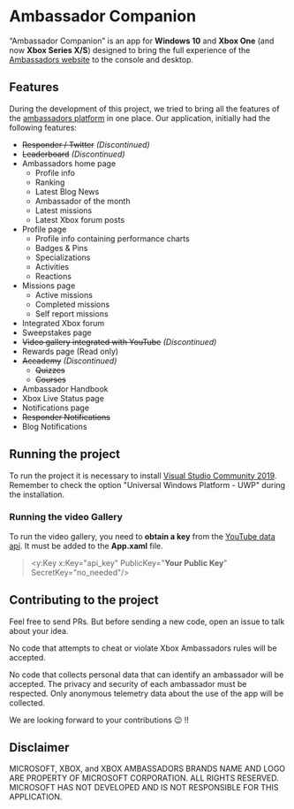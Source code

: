 # Ambassador Companion
“Ambassador Companion” is an app for **Windows 10** and **Xbox One** (and now **Xbox Series X/S**) designed to bring the full experience of the [Ambassadors website](https://ambassadors.microsoft.com/xbox) to the console and desktop.

## Features
During the development of this project, we tried to bring all the features of the [ambassadors platform](https://ambassadors.microsoft.com/xbox) in one place. Our application, initially had the following features:
* ~~Responder / Twitter~~ *(Discontinued)*
* ~~Leaderboard~~ *(Discontinued)*
* Ambassadors home page
  * Profile info
  * Ranking
  * Latest Blog News
  * Ambassador of the month
  * Latest missions
  * Latest Xbox forum posts
* Profile page
  * Profile info containing performance charts
  * Badges & Pins
  * Specializations
  * Activities
  * Reactions
* Missions page
  * Active missions
  * Completed missions
  * Self report missions
* Integrated Xbox forum
* Sweepstakes page
* ~~Video gallery integrated with YouTube~~ *(Discontinued)*
* Rewards page (Read only)
* ~~Accademy~~ *(Discontinued)*
  * ~~Quizzes~~
  * ~~Courses~~
* Ambassador Handbook
* Xbox Live Status page
* Notifications page
* ~~Responder Notifications~~
* Blog Notifications

## Running the project
To run the project it is necessary to install [Visual Studio Community 2019](https://visualstudio.microsoft.com/). Remember to check the option "Universal Windows Platform - UWP" during the installation.

### Running the video Gallery
To run the video gallery, you need to **obtain a key** from the [YouTube data api](https://developers.google.com/youtube/v3). It must be added to the **App.xaml** file.

> <y:Key x:Key="api_key" PublicKey="**Your Public Key**" SecretKey="no_needed"/>

## Contributing to the project
Feel free to send PRs. But before sending a new code, open an issue to talk about your idea.

No code that attempts to cheat or violate Xbox Ambassadors rules will be accepted.

No code that collects personal data that can identify an ambassador will be accepted. The privacy and security of each ambassador must be respected. Only anonymous telemetry data about the use of the app will be collected.

We are looking forward to your contributions 😉 !!

## Disclaimer
MICROSOFT, XBOX, and XBOX AMBASSADORS BRANDS NAME AND LOGO ARE PROPERTY OF MICROSOFT CORPORATION. ALL RIGHTS RESERVED. MICROSOFT HAS NOT DEVELOPED AND IS NOT RESPONSIBLE FOR THIS APPLICATION.
